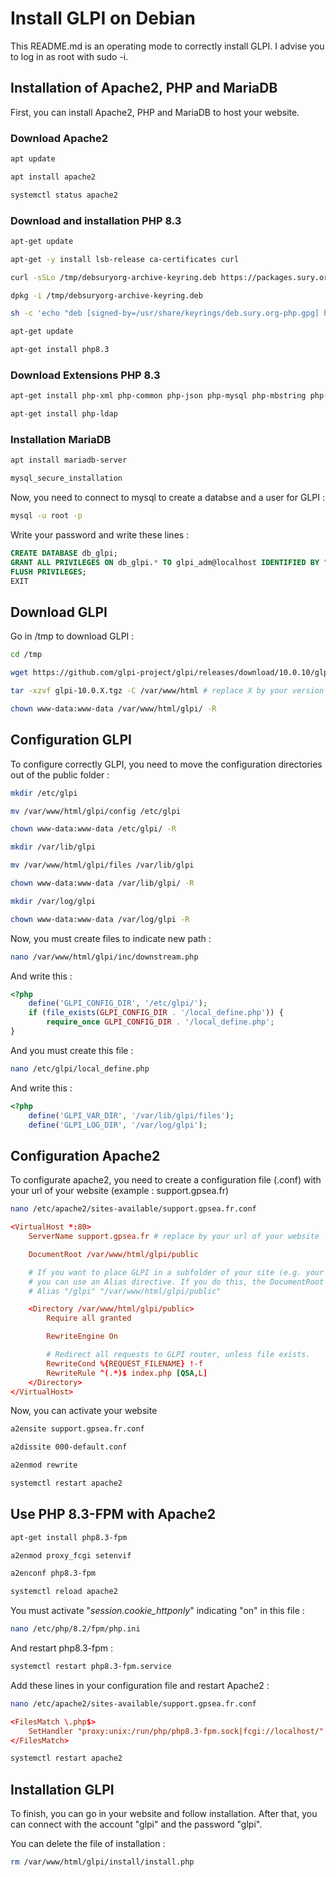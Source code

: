 # Install GLPI on Debian

This README.md is an operating mode to correctly install GLPI. I advise you to log in as root with sudo -i.

## Installation of Apache2, PHP and MariaDB

First, you can install Apache2, PHP and MariaDB to host your website.

### Download Apache2

```bash
apt update

apt install apache2

systemctl status apache2
```

### Download and installation PHP 8.3
```bash
apt-get update

apt-get -y install lsb-release ca-certificates curl

curl -sSLo /tmp/debsuryorg-archive-keyring.deb https://packages.sury.org/debsuryorg-archive-keyring.deb

dpkg -i /tmp/debsuryorg-archive-keyring.deb

sh -c 'echo "deb [signed-by=/usr/share/keyrings/deb.sury.org-php.gpg] https://packages.sury.org/php/ $(lsb_release -sc) main" > /etc/apt/sources.list.d/php.list'

apt-get update

apt-get install php8.3
```

### Download Extensions PHP 8.3

```bash
apt-get install php-xml php-common php-json php-mysql php-mbstring php-curl php-gd php-intl php-zip php-bz2 php-imap php-apcu

apt-get install php-ldap
```

### Installation MariaDB

```bash
apt install mariadb-server

mysql_secure_installation
```

Now, you need to connect to mysql to create a databse and a user for GLPI :

```bash
mysql -u root -p
```

Write your password and write these lines :

```sql
CREATE DATABASE db_glpi;
GRANT ALL PRIVILEGES ON db_glpi.* TO glpi_adm@localhost IDENTIFIED BY "your_password";
FLUSH PRIVILEGES;
EXIT
```

## Download GLPI

Go in /tmp to download GLPI :

```bash
cd /tmp

wget https://github.com/glpi-project/glpi/releases/download/10.0.10/glpi-10.0.10.tgz

tar -xzvf glpi-10.0.X.tgz -C /var/www/html # replace X by your version

chown www-data:www-data /var/www/html/glpi/ -R
```

## Configuration GLPI

To configure correctly GLPI, you need to move the configuration directories out of the public folder :

```bash
mkdir /etc/glpi

mv /var/www/html/glpi/config /etc/glpi

chown www-data:www-data /etc/glpi/ -R

mkdir /var/lib/glpi

mv /var/www/html/glpi/files /var/lib/glpi

chown www-data:www-data /var/lib/glpi/ -R

mkdir /var/log/glpi

chown www-data:www-data /var/log/glpi -R
```

Now, you must create files to indicate new path :

```bash
nano /var/www/html/glpi/inc/downstream.php
```

And write this :

```php
<?php
    define('GLPI_CONFIG_DIR', '/etc/glpi/');
    if (file_exists(GLPI_CONFIG_DIR . '/local_define.php')) {
        require_once GLPI_CONFIG_DIR . '/local_define.php';
}
```

And you must create this file :

```bash
nano /etc/glpi/local_define.php
```

And write this :

```php
<?php
    define('GLPI_VAR_DIR', '/var/lib/glpi/files');
    define('GLPI_LOG_DIR', '/var/log/glpi');
```

## Configuration Apache2

To configurate apache2, you need to create a configuration file (.conf) with your url of your website (example : support.gpsea.fr)

```bash
nano /etc/apache2/sites-available/support.gpsea.fr.conf
```
```conf
<VirtualHost *:80>
    ServerName support.gpsea.fr # replace by your url of your website

    DocumentRoot /var/www/html/glpi/public

    # If you want to place GLPI in a subfolder of your site (e.g. your virtual host is serving multiple applications),
    # you can use an Alias directive. If you do this, the DocumentRoot directive MUST NOT target the GLPI directory itself.
    # Alias "/glpi" "/var/www/html/glpi/public"

    <Directory /var/www/html/glpi/public>
        Require all granted

        RewriteEngine On

        # Redirect all requests to GLPI router, unless file exists.
        RewriteCond %{REQUEST_FILENAME} !-f
        RewriteRule ^(.*)$ index.php [QSA,L]
    </Directory>
</VirtualHost>
```

Now, you can activate your website

```bash
a2ensite support.gpsea.fr.conf

a2dissite 000-default.conf

a2enmod rewrite

systemctl restart apache2
```

## Use PHP 8.3-FPM with Apache2

```bash
apt-get install php8.3-fpm

a2enmod proxy_fcgi setenvif

a2enconf php8.3-fpm

systemctl reload apache2
```

You must activate "*session.cookie_httponly*" indicating "on" in this file : 

```bash
nano /etc/php/8.2/fpm/php.ini
```

And restart php8.3-fpm :

```bash
systemctl restart php8.3-fpm.service
```

Add these lines in your configuration file and restart Apache2 :

```bash
nano /etc/apache2/sites-available/support.gpsea.fr.conf
```
```conf
<FilesMatch \.php$>
    SetHandler "proxy:unix:/run/php/php8.3-fpm.sock|fcgi://localhost/"
</FilesMatch>
```
```bash
systemctl restart apache2
```

## Installation GLPI

To finish, you can go in your website and follow installation. After that, you can connect with the account "glpi" and the password "glpi".

You can delete the file of installation :

```bash
rm /var/www/html/glpi/install/install.php
```
